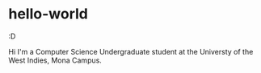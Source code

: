 # hello-world
:D

Hi I'm a Computer Science Undergraduate student at the Universty of the West Indies, Mona Campus.
